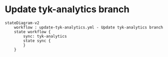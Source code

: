 # Update tyk-analytics branch

```mermaid
stateDiagram-v2
    workflow : update-tyk-analytics.yml - Update tyk-analytics branch
    state workflow {
        sync: tyk-analytics
        state sync {
        }
    }
```
